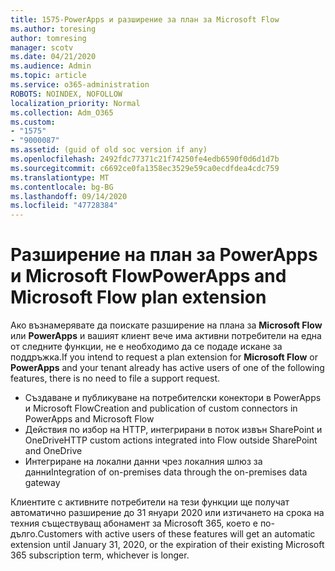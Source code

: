 ```yaml
---
title: 1575-PowerApps и разширение за план за Microsoft Flow
ms.author: toresing
author: tomresing
manager: scotv
ms.date: 04/21/2020
ms.audience: Admin
ms.topic: article
ms.service: o365-administration
ROBOTS: NOINDEX, NOFOLLOW
localization_priority: Normal
ms.collection: Adm_O365
ms.custom:
- "1575"
- "9000087"
ms.assetid: (guid of old soc version if any)
ms.openlocfilehash: 2492fdc77371c21f74250fe4edb6590f0d6d1d7b
ms.sourcegitcommit: c6692ce0fa1358ec3529e59ca0ecdfdea4cdc759
ms.translationtype: MT
ms.contentlocale: bg-BG
ms.lasthandoff: 09/14/2020
ms.locfileid: "47728384"
---
```

# <a name="powerapps-and-microsoft-flow-plan-extension"></a><span data-ttu-id="e6a12-102">Разширение на план за PowerApps и Microsoft Flow</span><span class="sxs-lookup"><span data-stu-id="e6a12-102">PowerApps and Microsoft Flow plan extension</span></span>

<span data-ttu-id="e6a12-103">Ако възнамерявате да поискате разширение на плана за **Microsoft Flow** или **PowerApps** и вашият клиент вече има активни потребители на една от следните функции, не е необходимо да се подаде искане за поддръжка.</span><span class="sxs-lookup"><span data-stu-id="e6a12-103">If you intend to request a plan extension for **Microsoft Flow** or **PowerApps** and your tenant already has active users of one of the following features, there is no need to file a support request.</span></span>

- <span data-ttu-id="e6a12-104">Създаване и публикуване на потребителски конектори в PowerApps и Microsoft Flow</span><span class="sxs-lookup"><span data-stu-id="e6a12-104">Creation and publication of custom connectors in PowerApps and Microsoft Flow</span></span>
- <span data-ttu-id="e6a12-105">Действия по избор на HTTP, интегрирани в поток извън SharePoint и OneDrive</span><span class="sxs-lookup"><span data-stu-id="e6a12-105">HTTP custom actions integrated into Flow outside SharePoint and OneDrive</span></span>
- <span data-ttu-id="e6a12-106">Интегриране на локални данни чрез локалния шлюз за данни</span><span class="sxs-lookup"><span data-stu-id="e6a12-106">Integration of on-premises data through the on-premises  data gateway</span></span>

<span data-ttu-id="e6a12-107">Клиентите с активните потребители на тези функции ще получат автоматично разширение до 31 януари 2020 или изтичането на срока на техния съществуващ абонамент за Microsoft 365, което е по-дълго.</span><span class="sxs-lookup"><span data-stu-id="e6a12-107">Customers with active users of these features will get an automatic extension until January 31, 2020, or the expiration of their existing Microsoft 365 subscription term, whichever is longer.</span></span>
